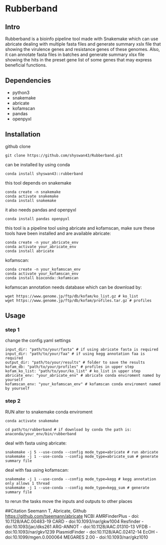 # Rubberband

## Intro
Rubberband is a bioinfo pipeline tool made with Snakemake which can use abricate dealing with multiple fasta files and generate summary xslx file that showing the virulence genes and resistance genes of these genomes. Also, it can annotate fasta files in batches and generate summary xlsx file showing the hits in the preset gene list of some genes that may express beneficial functions.

## Dependencies
- python3
- snakemake
- abricate
- kofamscan
- pandas
- openpyxl

## Installation
github clone
```
git clone https://github.com/shyswan43/Rubberband.git
```
can be installed by using conda
```
conda install shyswan43::rubberband
```
this tool depends on snakemake
```
conda create -n snakemake
conda activate snakemake
conda install snakemake
```
it also needs pandas and openpyxl
```
conda install pandas openpyxl
```
this tool is a pipeline tool using abricate and kofamscan, make sure these tools have been installed and are available
abricate:
```
conda create -n your_abricate_env 
conda activate your_abricate_env
conda install abricate
```
kofamscan:
```
conda create -n your_kofamscan_env
conda activate your_kofamscan_env
conda install bioconda::kofamscan
```
kofamscan annotation needs database which can be download by:
```
wget https://www.genome.jp/ftp/db/kofam/ko_list.gz # ko_list
wget https://www.genome.jp/ftp/db/kofam/profiles.tar.gz # profiles 
```
## Usage

### step 1
change the config.yaml settings
```
input_dir: "path/to/your/fasta" # if using abricate fasta is required
input_dir: "path/to/your/faa" # if using kegg annotation faa is required
output_dir: "path/to/your/results" # folder to save the results
kofam_db: "path/to/your/profiles" # profiles in upper step
kofam_ko_list: "path/to/your/ko_list" # ko_list in upper step
abricate_env: "your_abricate_env" # abricate conda enviroment named by yourself
kofamscan_env: "your_kofamscan_env" # kofamscan conda enviroment named by yourself

```
### step 2
RUN
alter to snakemake conda enviroment
```
conda activate snakemake
```
```
cd path/to/rubberband # if download by conda the path is: anaconda/your_env/bin/rubberband
```
deal with fasta using abricate:
```
snakemake -j 5 --use-conda --config mode_type=abricate # run abricate 
snakemake -j 1 --use-conda --config mode_type=abricate_sum # generate summary file
```
deal with faa using kofamscan:
```
snakemake -j 1 --use-conda --config mode_type=kegg # kegg annotation only allows 1 thread
snakemake -j 1 --use-conda --config mode_type=kegg_sum # generate summary file
```
to rerun the tasks move the inputs and outputs to other places

##Citation
Seemann T, Abricate, Github https://github.com/tseemann/abricate
NCBI AMRFinderPlus - doi: 10.1128/AAC.00483-19
CARD - doi:10.1093/nar/gkw1004
Resfinder - doi:10.1093/jac/dks261
ARG-ANNOT - doi:10.1128/AAC.01310-13
VFDB - doi:10.1093/nar/gkv1239
PlasmidFinder - doi:10.1128/AAC.02412-14
EcOH - doi:10.1099/mgen.0.000064
MEGARES 2.00 - doi:10.1093/nar/gkz1010
